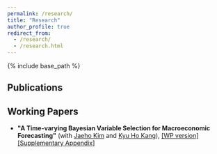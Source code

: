 ```yaml
---
permalink: /research/
title: "Research"
author_profile: true
redirect_from: 
  - /research/
  - /research.html
---
```


{% include base_path %}

<h2 style="border-bottom: none;">Publications</h2>

<ul>
  <!-- <li>
    ...
  </li> -->
</ul>

<h2 style="border-bottom: none;">Working Papers</h2>

<ul>
  <li>
    <p>
    <strong>"A Time-varying Bayesian Variable Selection for Macroeconomic Forecasting"</strong>
    (with <a href="https://sites.google.com/site/jaehoecon/home">Jaeho Kim</a> and
    <a href="https://faculty.korea.ac.kr/kufaculty/kyuho/index.do">Kyu Ho Kang</a>), 
    <a href="{{ base_path }}/research/TimeVaryingBVS_WorkingPaper/">[WP version]</a> <a href="{{ base_path }}/research/TimeVaryingBVS_SupplementaryAppendix">[Supplementary Appendix]</a>
    </p>
  </li>
</ul>

<!-- ## Publications

## Working Papers
**"A Time-varying Bayesian Variable Selection for Macroeconomic Forecasting"** (with [Jaeho Kim](https://sites.google.com/site/jaehoecon/home) and [Kyu Ho Kang](https://faculty.korea.ac.kr/kufaculty/kyuho/index.do)) -->
